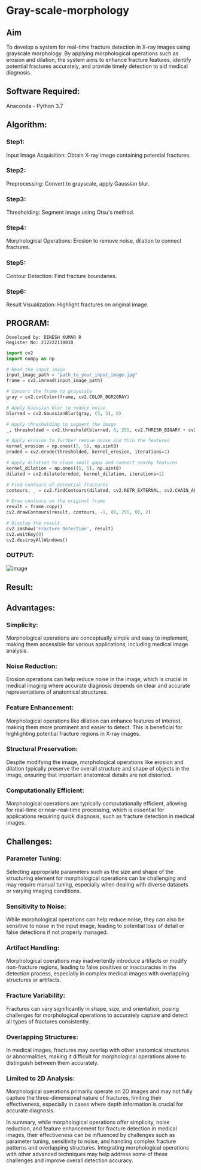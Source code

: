 # Gray-scale-morphology

## Aim
To develop a system for real-time fracture detection in X-ray images using grayscale morphology. By applying morphological operations such as erosion and dilation, the system aims to enhance fracture features, identify potential fractures accurately, and provide timely detection to aid medical diagnosis.

## Software Required:
Anaconda - Python 3.7

## Algorithm:

### Step1:
Input Image Acquisition: Obtain X-ray image containing potential fractures.
### Step2:
Preprocessing: Convert to grayscale, apply Gaussian blur.
### Step3:
Thresholding: Segment image using Otsu's method.
### Step4:
Morphological Operations: Erosion to remove noise, dilation to connect fractures.
### Step5:
Contour Detection: Find fracture boundaries.
### Step6:
Result Visualization: Highlight fractures on original image.

## PROGRAM:
```
Developed by: DINESH KUMAR R
Register No: 212222110010
```

```python
import cv2
import numpy as np

# Read the input image
input_image_path = "path_to_your_input_image.jpg"
frame = cv2.imread(input_image_path)

# Convert the frame to grayscale
gray = cv2.cvtColor(frame, cv2.COLOR_BGR2GRAY)

# Apply Gaussian blur to reduce noise
blurred = cv2.GaussianBlur(gray, (5, 5), 0)

# Apply thresholding to segment the image
_, thresholded = cv2.threshold(blurred, 0, 255, cv2.THRESH_BINARY + cv2.THRESH_OTSU)

# Apply erosion to further remove noise and thin the features
kernel_erosion = np.ones((5, 5), np.uint8)
eroded = cv2.erode(thresholded, kernel_erosion, iterations=1)

# Apply dilation to close small gaps and connect nearby features
kernel_dilation = np.ones((5, 5), np.uint8)
dilated = cv2.dilate(eroded, kernel_dilation, iterations=1)

# Find contours of potential fractures
contours, _ = cv2.findContours(dilated, cv2.RETR_EXTERNAL, cv2.CHAIN_APPROX_SIMPLE)

# Draw contours on the original frame
result = frame.copy()
cv2.drawContours(result, contours, -1, (0, 255, 0), 2)

# Display the result
cv2.imshow('Fracture Detection', result)
cv2.waitKey(0)
cv2.destroyAllWindows()

```
### OUTPUT:

![image](https://github.com/KANISHKAR2607/Gray-scale-morphology/assets/118886772/5fce0bad-728a-47c5-add2-adb2214217d1)




## Result:

## Advantages:

### Simplicity: 
Morphological operations are conceptually simple and easy to implement, making them accessible for various applications, including medical image analysis.
### Noise Reduction: 
Erosion operations can help reduce noise in the image, which is crucial in medical imaging where accurate diagnosis depends on clear and accurate representations of anatomical structures.
### Feature Enhancement:
Morphological operations like dilation can enhance features of interest, making them more prominent and easier to detect. This is beneficial for highlighting potential fracture regions in X-ray images.
### Structural Preservation: 
Despite modifying the image, morphological operations like erosion and dilation typically preserve the overall structure and shape of objects in the image, ensuring that important anatomical details are not distorted.
### Computationally Efficient: 
Morphological operations are typically computationally efficient, allowing for real-time or near-real-time processing, which is essential for applications requiring quick diagnosis, such as fracture detection in medical images.

## Challenges:

### Parameter Tuning:
Selecting appropriate parameters such as the size and shape of the structuring element for morphological operations can be challenging and may require manual tuning, especially when dealing with diverse datasets or varying imaging conditions.
### Sensitivity to Noise:
While morphological operations can help reduce noise, they can also be sensitive to noise in the input image, leading to potential loss of detail or false detections if not properly managed.
### Artifact Handling:
Morphological operations may inadvertently introduce artifacts or modify non-fracture regions, leading to false positives or inaccuracies in the detection process, especially in complex medical images with overlapping structures or artifacts.
### Fracture Variability: 
Fractures can vary significantly in shape, size, and orientation, posing challenges for morphological operations to accurately capture and detect all types of fractures consistently.
### Overlapping Structures: 
In medical images, fractures may overlap with other anatomical structures or abnormalities, making it difficult for morphological operations alone to distinguish between them accurately.
### Limited to 2D Analysis:
Morphological operations primarily operate on 2D images and may not fully capture the three-dimensional nature of fractures, limiting their effectiveness, especially in cases where depth information is crucial for accurate diagnosis.

In summary, while morphological operations offer simplicity, noise reduction, and feature enhancement for fracture detection in medical images, their effectiveness can be influenced by challenges such as parameter tuning, sensitivity to noise, and handling complex fracture patterns and overlapping structures. Integrating morphological operations with other advanced techniques may help address some of these challenges and improve overall detection accuracy.
